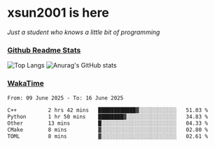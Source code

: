 # xsun2001 is here

*Just a student who knows a little bit of programming*

### [Github Readme Stats](https://github.com/anuraghazra/github-readme-stats)

![Top Langs](https://github-readme-stats.vercel.app/api/top-langs/?username=xsun2001&layout=compact&theme=radical) ![Anurag's GitHub stats](https://github-readme-stats.vercel.app/api?username=xsun2001&show_icons=true&theme=radical)

### [WakaTime](https://wakatime.com)

<!--START_SECTION:waka-->

```txt
From: 09 June 2025 - To: 16 June 2025

C++          2 hrs 42 mins   ████████████▓░░░░░░░░░░░░   51.03 %
Python       1 hr 50 mins    ████████▓░░░░░░░░░░░░░░░░   34.83 %
Other        13 mins         █░░░░░░░░░░░░░░░░░░░░░░░░   04.33 %
CMake        8 mins          ▓░░░░░░░░░░░░░░░░░░░░░░░░   02.80 %
TOML         8 mins          ▓░░░░░░░░░░░░░░░░░░░░░░░░   02.61 %
```

<!--END_SECTION:waka-->
